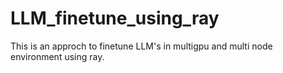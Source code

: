 # LLM_finetune_using_ray
This is an approch to finetune LLM's in multigpu and multi node environment using ray.
